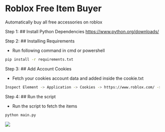 # Roblox Free Item Buyer

Automatically buy all free accessories on roblox

Step 1: ## Install Python Dependencies
https://www.python.org/downloads/

Step 2: ## Installing Requirements
* Run following command in cmd or powershell
```bash
pip install -r requirements.txt
```

Step 3: ## Add Account Cookies
* Fetch your cookies account data and added inside the cookie.txt
```bash
Inspect Element -> Application -> Cookies -> https://www.roblox.com/ -> .ROBLOSECURITY
```

Step 4: ## Run the script
* Run the script to fetch the items
```bash
python main.py
```

![](https://i.imgur.com/o8yeFpS.png)
